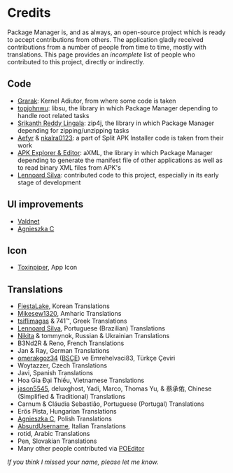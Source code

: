 # Credits
Package Manager is, and as always, an open-source project which is ready to accept contributions from others. The application gladly received contributions from a number of people from time to time, mostly with translations. This page provides an <i>incomplete</i> list of people who contributed to this project, directly or indirectly.

## Code
* [Grarak](https://github.com/Grarak/): Kernel Adiutor, from where some code is taken
* [topjohnwu](https://github.com/topjohnwu): libsu, the library in which Package Manager depending to handle root related tasks
* [Srikanth Reddy Lingala](https://github.com/srikanth-lingala): zip4j, the library in which Package Manager depending for zipping/unzipping tasks
* [Aefyr](https://github.com/Aefyr/) & [nkalra0123](https://github.com/nkalra0123/): a part of Split APK Installer code is taken from their work
* [APK Explorer & Editor](https://github.com/apk-editor): aXML, the library in which Package Manager depending to generate the manifest file of other applications as well as to read binary XML files from APK's
* [Lennoard Silva](https://github.com/Lennoard): contributed code to this project, especially in its early stage of development

## UI improvements
* [Valdnet](https://github.com/Valdnet)
* [Agnieszka C](https://github.com/Aga-C)

## Icon
* [Toxinpiper](https://t.me/toxinpiper), App Icon

## Translations
* [FiestaLake](https://github.com/FiestaLake), Korean Translations
* [Mikesew1320](https://github.com/Mikesew1320), Amharic Translations
* [tsiflimagas](https://github.com/tsiflimagas) & 741™, Greek Translations
* [Lennoard Silva](https://github.com/Lennoard), Portuguese (Brazilian) Translations
* [Nikita](https://t.me/MONSTER_PC) & tommynok, Russian & Ukrainian Translations
* B3Nd2R & Reno, French Translations
* Jan & Ray, German Translations
* [omerakgoz34](https://github.com/omerakgoz34) ([BSÇE](https://bluesoulceviriekibi.net)) ve Emrehelvaci83, Türkçe Çeviri
* Woytazzer, Czech Translations
* Javi, Spanish Translations
* Hoa Gia Đại Thiếu, Vietnamese Translations
* [jason5545](https://github.com/jason5545), deluxghost, Yadi, Marco, Thomas Yu, & 蔡承佑, Chinese (Simplified & Traditional) Translations
* Carnum & Cláudia Sebastião, Portuguese (Portugal) Translations
* Erős Pista, Hungarian Translations
* [Agnieszka C](https://github.com/Aga-C), Polish Translations
* [AbsurdUsername](https://github.com/AbsurdUsername), Italian Translations
* rotid, Arabic Translations
* Pen, Slovakian Translations
* Many other people contributed via [POEditor](https://poeditor.com/join/project?hash=0CitpyI1Oc)

_If you think I missed your name, please let me know._